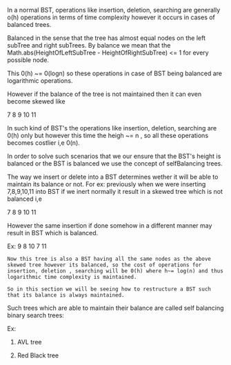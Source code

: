 In a normal BST, operations like insertion, deletion, searching are generally o(h) operations in terms of
time complexity however it occurs in cases of balanced trees. 

Balanced in the sense that the tree has almost equal nodes on the left subTree and right subTrees.
By balance we mean that the Math.abs(HeightOfLeftSubTree - HeightOfRightSubTree) <= 1 for every possible node.

This 0(h) ~= 0(logn) so these operations in case of BST being balanced are logarithmic operations.


However if the balance of the tree is not maintained then it can even become skewed like

 7
   8
     9
       10
          11

In such kind of BST's the operations like insertion, deletion, searching are 0(h) only but however this time the
heigh ~= n , so all these operations becomes costlier i,e 0(n).


In order to solve such scenarios that we our ensure that the BST's height is balanced or the BST is balanced we use the concept
of selfBalancing trees.

The way we insert or delete into a BST determines wether it will be able to maintain its balance or not.
For ex: previously when we were inserting 7,8,9,10,11 into BST if we inert normally it result in a skewed tree which is not balanced i,e

7
   8
     9
       10
          11

However the same insertion if done somehow in a different manner may result in BST which is balanced.

Ex:                           9
                          8      10
                    7                 11

    Now this tree is also a BST having all the same nodes as the above skewed tree however its balanced, so the cost of operations for
    insertion, deletion , searching will be 0(h) where h~= log(n) and thus logarithmic time complexity is maintained. 

    So in this section we will be seeing how to restructure a BST such that its balance is always maintained.

Such trees which are able to maintain their balance are called self balancing binary search trees:

Ex: 

1. AVL tree

2. Red Black tree

                          

